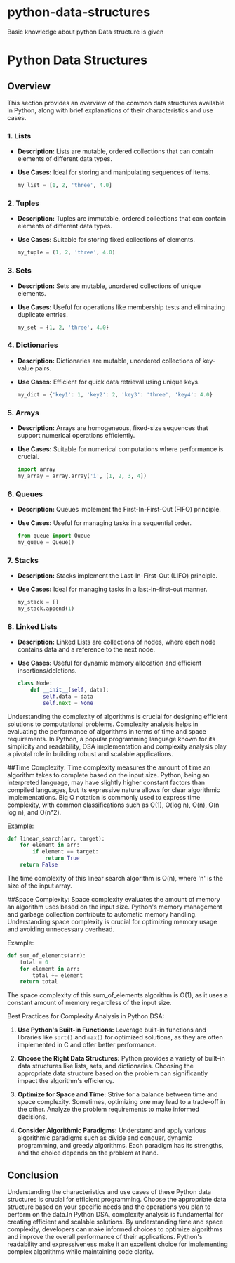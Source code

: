 # python-data-structures
 Basic knowledge about python Data structure is given
# Python Data Structures

## Overview
This section provides an overview of the common data structures available in Python, along with brief explanations of their characteristics and use cases.

### 1. Lists
- **Description:** Lists are mutable, ordered collections that can contain elements of different data types.
- **Use Cases:** Ideal for storing and manipulating sequences of items.

   ```python
   my_list = [1, 2, 'three', 4.0]
   ```

### 2. Tuples
- **Description:** Tuples are immutable, ordered collections that can contain elements of different data types.
- **Use Cases:** Suitable for storing fixed collections of elements.

   ```python
   my_tuple = (1, 2, 'three', 4.0)
   ```

### 3. Sets
- **Description:** Sets are mutable, unordered collections of unique elements.
- **Use Cases:** Useful for operations like membership tests and eliminating duplicate entries.

   ```python
   my_set = {1, 2, 'three', 4.0}
   ```

### 4. Dictionaries
- **Description:** Dictionaries are mutable, unordered collections of key-value pairs.
- **Use Cases:** Efficient for quick data retrieval using unique keys.

   ```python
   my_dict = {'key1': 1, 'key2': 2, 'key3': 'three', 'key4': 4.0}
   ```

### 5. Arrays
- **Description:** Arrays are homogeneous, fixed-size sequences that support numerical operations efficiently.
- **Use Cases:** Suitable for numerical computations where performance is crucial.

   ```python
   import array
   my_array = array.array('i', [1, 2, 3, 4])
   ```

### 6. Queues
- **Description:** Queues implement the First-In-First-Out (FIFO) principle.
- **Use Cases:** Useful for managing tasks in a sequential order.

   ```python
   from queue import Queue
   my_queue = Queue()
   ```

### 7. Stacks
- **Description:** Stacks implement the Last-In-First-Out (LIFO) principle.
- **Use Cases:** Ideal for managing tasks in a last-in-first-out manner.

   ```python
   my_stack = []
   my_stack.append(1)
   ```

### 8. Linked Lists
- **Description:** Linked Lists are collections of nodes, where each node contains data and a reference to the next node.
- **Use Cases:** Useful for dynamic memory allocation and efficient insertions/deletions.

   ```python
   class Node:
       def __init__(self, data):
           self.data = data
           self.next = None
   ```
Understanding the complexity of algorithms is crucial for designing efficient solutions to computational problems. Complexity analysis helps in evaluating the performance of algorithms in terms of time and space requirements. In Python, a popular programming language known for its simplicity and readability, DSA implementation and complexity analysis play a pivotal role in building robust and scalable applications.

##Time Complexity:
Time complexity measures the amount of time an algorithm takes to complete based on the input size. Python, being an interpreted language, may have slightly higher constant factors than compiled languages, but its expressive nature allows for clear algorithmic implementations. Big O notation is commonly used to express time complexity, with common classifications such as O(1), O(log n), O(n), O(n log n), and O(n^2).

Example:
```python
def linear_search(arr, target):
    for element in arr:
        if element == target:
            return True
    return False
```
The time complexity of this linear search algorithm is O(n), where 'n' is the size of the input array.

##Space Complexity:
Space complexity evaluates the amount of memory an algorithm uses based on the input size. Python's memory management and garbage collection contribute to automatic memory handling. Understanding space complexity is crucial for optimizing memory usage and avoiding unnecessary overhead.

Example:
```python
def sum_of_elements(arr):
    total = 0
    for element in arr:
        total += element
    return total
```
The space complexity of this sum_of_elements algorithm is O(1), as it uses a constant amount of memory regardless of the input size.

Best Practices for Complexity Analysis in Python DSA:
1. **Use Python's Built-in Functions:**
   Leverage built-in functions and libraries like `sort()` and `max()` for optimized solutions, as they are often implemented in C and offer better performance.

2. **Choose the Right Data Structures:**
   Python provides a variety of built-in data structures like lists, sets, and dictionaries. Choosing the appropriate data structure based on the problem can significantly impact the algorithm's efficiency.

3. **Optimize for Space and Time:**
   Strive for a balance between time and space complexity. Sometimes, optimizing one may lead to a trade-off in the other. Analyze the problem requirements to make informed decisions.

4. **Consider Algorithmic Paradigms:**
   Understand and apply various algorithmic paradigms such as divide and conquer, dynamic programming, and greedy algorithms. Each paradigm has its strengths, and the choice depends on the problem at hand.



## Conclusion
Understanding the characteristics and use cases of these Python data structures is crucial for efficient programming. Choose the appropriate data structure based on your specific needs and the operations you plan to perform on the data.In Python DSA, complexity analysis is fundamental for creating efficient and scalable solutions. By understanding time and space complexity, developers can make informed choices to optimize algorithms and improve the overall performance of their applications. Python's readability and expressiveness make it an excellent choice for implementing complex algorithms while maintaining code clarity.